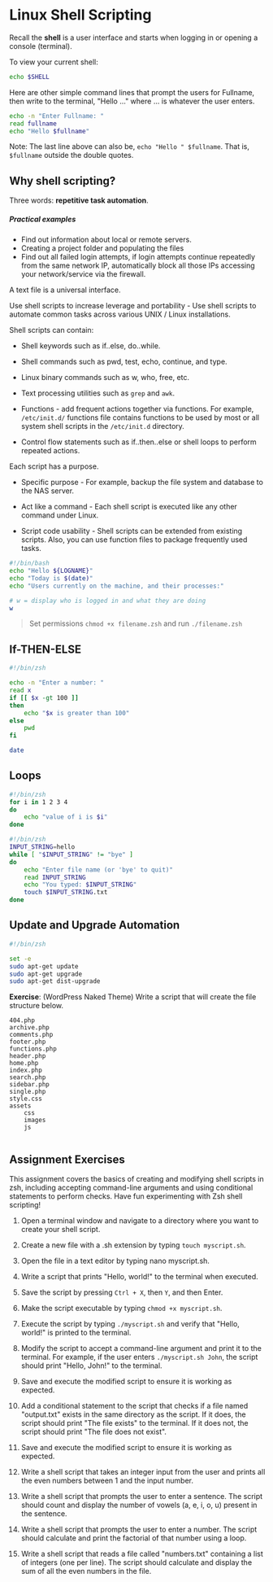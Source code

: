 # Linux Shell Scripting
<!-- https://bash.cyberciti.biz/guide/Main_Page -->

Recall the __shell__ is a user interface and starts when logging in or opening a console (terminal).  

To view your current shell:

```zsh
echo $SHELL
```

Here are other simple command lines that prompt the users for Fullname, then write to the terminal, "Hello ..." where ... is whatever the user enters.

```zsh
echo -n "Enter Fullname: " 
read fullname
echo "Hello $fullname"
```
Note: The last line above can also be, `echo "Hello " $fullname`.  That is, `$fullname` outside the double quotes. 






## Why shell scripting?

Three words: __repetitive task automation__.

##### Practical examples

- Find out information about local or remote servers.
- Creating a project folder and populating the files
- Find out all failed login attempts, if login attempts continue repeatedly from the same network IP, automatically block all those IPs accessing your network/service via the firewall.












A text file is a universal interface.

Use shell scripts to increase leverage and portability - Use shell scripts to automate common tasks across various UNIX / Linux installations.



Shell scripts can contain:

- Shell keywords such as if..else, do..while.

- Shell commands such as pwd, test, echo, continue, and type.

- Linux binary commands such as w, who, free, etc.

- Text processing utilities such as `grep` and `awk`.

- Functions - add frequent actions together via functions. For example, `/etc/init.d/` functions file contains functions to be used by most or all system shell scripts in the `/etc/init.d` directory.

- Control flow statements such as if..then..else or shell loops to perform repeated actions.





Each script has a purpose.

- Specific purpose - For example, backup the file system and database to the NAS server.

- Act like a command - Each shell script is executed like any other command under Linux.

- Script code usability - Shell scripts can be extended from existing scripts. Also, you can use function files to package frequently used tasks.



```zsh
#!/bin/bash
echo "Hello ${LOGNAME}"
echo "Today is $(date)"
echo "Users currently on the machine, and their processes:"

# w = display who is logged in and what they are doing
w  
```

> Set permissions `chmod +x filename.zsh` and run `./filename.zsh`



## If-THEN-ELSE
```zsh
#!/bin/zsh

echo -n "Enter a number: "
read x
if [[ $x -gt 100 ]]
then
	echo "$x is greater than 100"
else
	pwd
fi

date
```



## Loops

```zsh
#!/bin/zsh
for i in 1 2 3 4
do
	echo "value of i is $i"
done
```

 

```zsh
#!/bin/zsh
INPUT_STRING=hello
while [ "$INPUT_STRING" != "bye" ]
do
	echo "Enter file name (or 'bye' to quit)"
	read INPUT_STRING
	echo "You typed: $INPUT_STRING"
	touch $INPUT_STRING.txt
done
```



## Update and Upgrade Automation

```zsh
#!/bin/zsh

set -e
sudo apt-get update
sudo apt-get upgrade
sudo apt-get dist-upgrade
```



__Exercise__: (WordPress Naked Theme) Write a script that will create the file structure below. 

```
404.php
archive.php
comments.php
footer.php
functions.php
header.php
home.php
index.php
search.php
sidebar.php
single.php
style.css
assets
	css
	images
	js
	
```



## Assignment Exercises

This assignment covers the basics of creating and modifying shell scripts in zsh, including accepting command-line arguments and using conditional statements to perform checks. Have fun experimenting with Zsh shell scripting!


1. Open a terminal window and navigate to a directory where you want to create your shell script.

2. Create a new file with a .sh extension by typing `touch myscript.sh`.

3. Open the file in a text editor by typing nano myscript.sh.

4. Write a script that prints "Hello, world!" to the terminal when executed.

5. Save the script by pressing `Ctrl + X`, then `Y`, and then Enter.

6. Make the script executable by typing `chmod +x myscript.sh`.

7. Execute the script by typing `./myscript.sh` and verify that "Hello, world!" is printed to the terminal.

8. Modify the script to accept a command-line argument and print it to the terminal. For example, if the user enters `./myscript.sh John`, the script should print "Hello, John!" to the terminal.

9. Save and execute the modified script to ensure it is working as expected.

10. Add a conditional statement to the script that checks if a file named "output.txt" exists in the same directory as the script. If it does, the script should print "The file exists" to the terminal. If it does not, the script should print "The file does not exist".

11. Save and execute the modified script to ensure it is working as expected.

12. Write a shell script that takes an integer input from the user and prints all the even numbers between 1 and the input number.

13. Write a shell script that prompts the user to enter a sentence. The script should count and display the number of vowels (a, e, i, o, u) present in the sentence.

14. Write a shell script that prompts the user to enter a number. The script should calculate and print the factorial of that number using a loop.

15. Write a shell script that reads a file called "numbers.txt" containing a list of integers (one per line). The script should calculate and display the sum of all the even numbers in the file.
